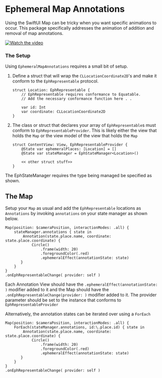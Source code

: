 # Ephemeral Map Annotations

Using the SwiftUI Map can be tricky when you want specific animations to occur.  This package specifically addresses the animation of addition and removal of map annotations.

[![Watch the video](https://github.com/tomhoag/EphemeralMapAnnotations/main/Ephemeral.png)](https://github.com/tomhoag/EphemeralMapAnnotations/main/Ephemeral.mp4)

### The Setup

Using `EphemeralMapAnnotations` requires a small bit of setup. 

1. Define a struct that will wrap the `CLLocationCoordinate2D`'s and make it conform to the `EphRepresentable` protocol.

	```
	struct Location: EphRepresentable {
	    // EphRepresentable requires conformance to Equatable.
	    // Add the necessary conformance function here . . 
	    
	    var id: Int
	    var coordinate: CLLocationCoordinate2D
	}
	```

2. The class or struct that declares your array of `EphRepresentable`s must conform to `EphRepresentableProvider`.  This is likely either the view that holds the `Map` or the view model of the view that holds the `Map`

	```
	struct ContentView: View, EphRepresentableProvider {
	    @State var ephemeralPlaces: [Location] = []
	    @State var stateManager = EphStateManager<Location>()
	
		<< other struct stuff>>
	}
	```
The EphStateManager requires the type being managed be specified as shown.

## The Map

Setup your `Map` as usual and add the `EphRepresentable` locations as `Annotations` by invoking `annotations` on your state manager as shown below.

```
Map(position: $cameraPosition, interactionModes: .all) {
    stateManager.annotations { state in
        Annotation(state.place.name, coordinate: state.place.coordinate) {
            Circle()
                .frame(width: 20)
                .foregroundColor(.red)
                .ephemeralEffect(annotationState: state)
       }
    }
}
.onEphRepresentableChange( provider: self )
```

Each Annotation View should have the `.ephemeralEffect(annotationState: )` modifier added to it and the Map should have the `.onEphRepresentableChange(provider: )` modifier added to it.  The provider parameter should be set to the instance that conforms to `EphRepresentableProvider`

Alternatively, the annotation states can be iterated over using a `ForEach`

```
Map(position: $cameraPosition, interactionModes: .all) {
    ForEach(stateManager.annotations, id:\.place.id) { state in
        Annotation(state.place.name, coordinate: state.place.coordinate) {
            Circle()
                .frame(width: 20)
                .foregroundColor(.red)
                .ephemeralEffect(annotationState: state)
       }
    }
}
.onEphRepresentableChange( provider: self )
```
